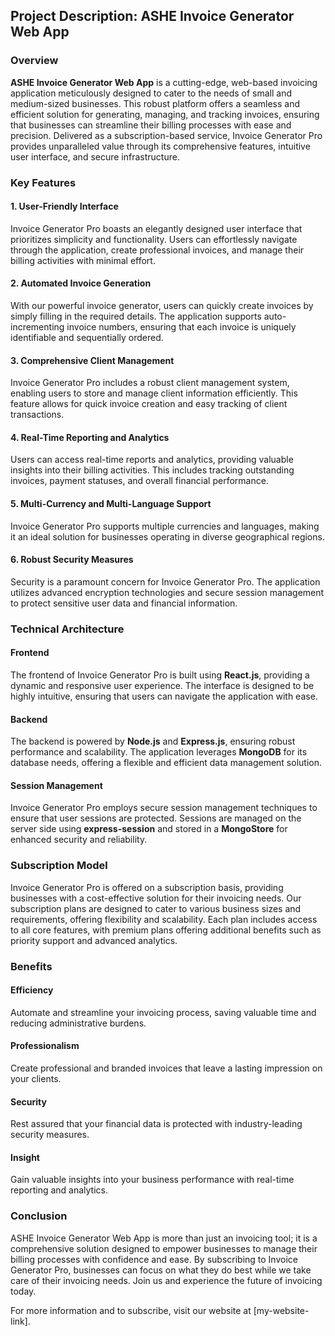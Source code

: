 ## Project Description: ASHE Invoice Generator Web App

### Overview

**ASHE Invoice Generator Web App** is a cutting-edge, web-based invoicing application meticulously designed to cater to the needs of small and medium-sized businesses. This robust platform offers a seamless and efficient solution for generating, managing, and tracking invoices, ensuring that businesses can streamline their billing processes with ease and precision. Delivered as a subscription-based service, Invoice Generator Pro provides unparalleled value through its comprehensive features, intuitive user interface, and secure infrastructure.

### Key Features

#### 1. **User-Friendly Interface**

Invoice Generator Pro boasts an elegantly designed user interface that prioritizes simplicity and functionality. Users can effortlessly navigate through the application, create professional invoices, and manage their billing activities with minimal effort.

#### 2. **Automated Invoice Generation**

With our powerful invoice generator, users can quickly create invoices by simply filling in the required details. The application supports auto-incrementing invoice numbers, ensuring that each invoice is uniquely identifiable and sequentially ordered.

#### 3. **Comprehensive Client Management**

Invoice Generator Pro includes a robust client management system, enabling users to store and manage client information efficiently. This feature allows for quick invoice creation and easy tracking of client transactions.

#### 4. **Real-Time Reporting and Analytics**

Users can access real-time reports and analytics, providing valuable insights into their billing activities. This includes tracking outstanding invoices, payment statuses, and overall financial performance.

#### 5. **Multi-Currency and Multi-Language Support**

Invoice Generator Pro supports multiple currencies and languages, making it an ideal solution for businesses operating in diverse geographical regions.

#### 6. **Robust Security Measures**

Security is a paramount concern for Invoice Generator Pro. The application utilizes advanced encryption technologies and secure session management to protect sensitive user data and financial information.

### Technical Architecture

#### **Frontend**

The frontend of Invoice Generator Pro is built using **React.js**, providing a dynamic and responsive user experience. The interface is designed to be highly intuitive, ensuring that users can navigate the application with ease.

#### **Backend**

The backend is powered by **Node.js** and **Express.js**, ensuring robust performance and scalability. The application leverages **MongoDB** for its database needs, offering a flexible and efficient data management solution.

#### **Session Management**

Invoice Generator Pro employs secure session management techniques to ensure that user sessions are protected. Sessions are managed on the server side using **express-session** and stored in a **MongoStore** for enhanced security and reliability.

### Subscription Model

Invoice Generator Pro is offered on a subscription basis, providing businesses with a cost-effective solution for their invoicing needs. Our subscription plans are designed to cater to various business sizes and requirements, offering flexibility and scalability. Each plan includes access to all core features, with premium plans offering additional benefits such as priority support and advanced analytics.

### Benefits

#### **Efficiency**

Automate and streamline your invoicing process, saving valuable time and reducing administrative burdens.

#### **Professionalism**

Create professional and branded invoices that leave a lasting impression on your clients.

#### **Security**

Rest assured that your financial data is protected with industry-leading security measures.

#### **Insight**

Gain valuable insights into your business performance with real-time reporting and analytics.

### Conclusion

ASHE Invoice Generator Web App is more than just an invoicing tool; it is a comprehensive solution designed to empower businesses to manage their billing processes with confidence and ease. By subscribing to Invoice Generator Pro, businesses can focus on what they do best while we take care of their invoicing needs. Join us and experience the future of invoicing today.

For more information and to subscribe, visit our website at [my-website-link].
